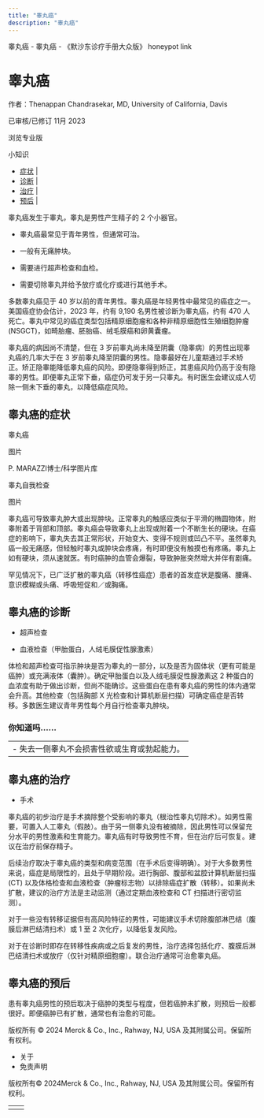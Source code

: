 ```yaml
---
title: "睾丸癌"
description: "睾丸癌"
---
```


﻿睾丸癌 \- 睾丸癌 \- 《默沙东诊疗手册大众版》 honeypot link

# 睾丸癌

作者：Thenappan Chandrasekar, MD, University of California, Davis

已审核/已修订 11月 2023

浏览专业版

小知识

- [症状](#症状_v800534_zh) \|
- [诊断](#诊断_v800537_zh) \|
- [治疗](#治疗_v800550_zh) \|
- [预后](#预后_v86115053_zh) \|

睾丸癌发生于睾丸，睾丸是男性产生精子的 2 个小器官。

- 睾丸癌最常见于青年男性，但通常可治。

- 一般有无痛肿块。

- 需要进行超声检查和血检。

- 需要切除睾丸并给予放疗或化疗或进行其他手术。


多数睾丸癌见于 40 岁以前的青年男性。睾丸癌是年轻男性中最常见的癌症之一。美国癌症协会估计，2023 年，约有 9,190 名男性被诊断为睾丸癌，约有 470 人死亡。睾丸中常见的癌症类型包括精原细胞瘤和各种非精原细胞性生殖细胞肿瘤 (NSGCT)，如畸胎瘤、胚胎癌、绒毛膜癌和卵黄囊瘤。

睾丸癌的病因尚不清楚，但在 3 岁前睾丸尚未降至阴囊（隐睾病）的男性出现睾丸癌的几率大于在 3 岁前睾丸降至阴囊的男性。隐睾最好在儿童期通过手术矫正。矫正隐睾能降低睾丸癌的风险。即便隐睾得到矫正，其患癌风险仍高于没有隐睾的男性。即便睾丸正常下垂，癌症仍可发于另一只睾丸。有时医生会建议成人切除一侧未下垂的睾丸，以降低癌症风险。

## 睾丸癌的症状

睾丸癌



图片

P. MARAZZI博士/科学图片库

睾丸自我检查



图片

睾丸癌可导致睾丸肿大或出现肿块。正常睾丸的触感应类似于平滑的椭圆物体，附睾附着于背部和顶部。睾丸癌会导致睾丸上出现或附着一个不断生长的硬块。在癌症的影响下，睾丸失去其正常形状，开始变大、变得不规则或凹凸不平。虽然睾丸癌一般无痛感，但轻触时睾丸或肿块会疼痛，有时即便没有触摸也有疼痛。睾丸上如有硬块，须从速就医。有时癌肿的血管会爆裂，导致肿胀突然增大并伴有剧痛。

罕见情况下，已广泛扩散的睾丸癌（转移性癌症）患者的首发症状是腹痛、腰痛、意识模糊或头痛、呼吸短促和／或胸痛。

## 睾丸癌的诊断

- 超声检查

- 血液检查（甲胎蛋白，人绒毛膜促性腺激素）


体检和超声检查可指示肿块是否为睾丸的一部分，以及是否为固体状（更有可能是癌肿）或充满液体（囊肿）。确定甲胎蛋白以及人绒毛膜促性腺激素这 2 种蛋白的血浓度有助于做出诊断，但尚不能确诊。这些蛋白在患有睾丸癌的男性的体内通常会升高。其他检查（包括胸部 X 光检查和计算机断层扫描）可确定癌症是否转移。多数医生建议青年男性每个月自行检查睾丸肿块。

### 你知道吗……

|     |
| --- |
| - 失去一侧睾丸不会损害性欲或生育或勃起能力。 |

## 睾丸癌的治疗

- 手术


睾丸癌的初步治疗是手术摘除整个受影响的睾丸（根治性睾丸切除术）。如男性需要，可置入人工睾丸（假肢）。由于另一侧睾丸没有被摘除，因此男性可以保留充分水平的男性激素和生育能力。睾丸癌有时导致男性不育，但在治疗后可恢复。建议在治疗前保存精子。

后续治疗取决于睾丸癌的类型和病变范围（在手术后变得明确）。对于大多数男性来说，癌症是局限性的，且处于早期阶段。进行胸部、腹部和盆腔计算机断层扫描 (CT) 以及体格检查和血液检查（肿瘤标志物）以排除癌症扩散（转移）。如果尚未扩散，建议的治疗方法是主动监测（通过定期血液检查和 CT 扫描进行密切监测）。

对于一些没有转移证据但有高风险特征的男性，可能建议手术切除腹部淋巴结（腹膜后淋巴结清扫术）或 1 至 2 次化疗，以降低复发风险。

对于在诊断时即存在转移性疾病或之后复发的男性，治疗选择包括化疗、腹膜后淋巴结清扫术或放疗（仅针对精原细胞瘤）。联合治疗通常可治愈睾丸癌。

## 睾丸癌的预后

患有睾丸癌男性的预后取决于癌肿的类型与程度，但若癌肿未扩散，则预后一般都很好。即便癌肿已有扩散，通常也有治愈的可能。



版权所有 © 2024
Merck & Co., Inc., Rahway, NJ, USA 及其附属公司。保留所有权利。

- 关于
- 免责声明

版权所有© 2024Merck & Co., Inc., Rahway, NJ, USA 及其附属公司。保留所有权利。

|     |     |
| --- | --- |
|  |  |